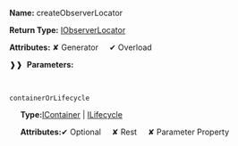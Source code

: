 **Name:** createObserverLocator

**Return Type:** [IObserverLocator](https://gitbook-18.gitbook.io/au//runtime/observation/observer-locator/interfaces/iobserverlocator)

**Attributes:** ✘ Generator&nbsp;&nbsp;&nbsp;&nbsp;&nbsp;✔ Overload

❱❱&nbsp;&nbsp;**Parameters:**

&nbsp;&nbsp;&nbsp;&nbsp;&nbsp;
```
containerOrLifecycle
```

&nbsp;&nbsp;&nbsp;&nbsp;&nbsp;**Type:**[IContainer](https://gitbook-18.gitbook.io/au//kernel/di/interfaces/icontainer) | [ILifecycle](https://gitbook-18.gitbook.io/au//runtime/lifecycle/interfaces/ilifecycle)

&nbsp;&nbsp;&nbsp;&nbsp;&nbsp;**Attributes:**✔ Optional&nbsp;&nbsp;&nbsp;&nbsp;&nbsp;✘ Rest&nbsp;&nbsp;&nbsp;&nbsp;&nbsp;✘ Parameter Property


